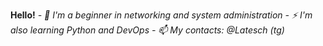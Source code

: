 **Hello!**
*- 🔭 I'm a beginner in networking and system administration*
*- ⚡ I'm also learning Python and DevOps*
*- 📫 My contacts: @Latesch (tg)*
<!--
**Latesch/Latesch** is a ✨ _special_ ✨ repository because its `README.md` (this file) appears on your GitHub profile.
[![MasterHead](your image link)](your GitHub link)
Here are some ideas to get you started:

- 🔭 I’m currently working on ...
- 🌱 I’m currently learning ...
- 👯 I’m looking to collaborate on ...
- 🤔 I’m looking for help with ...
- 💬 Ask me about ...
- 📫 How to reach me: ...
- 😄 Pronouns: ...
- ⚡ Fun fact: ...
-->
